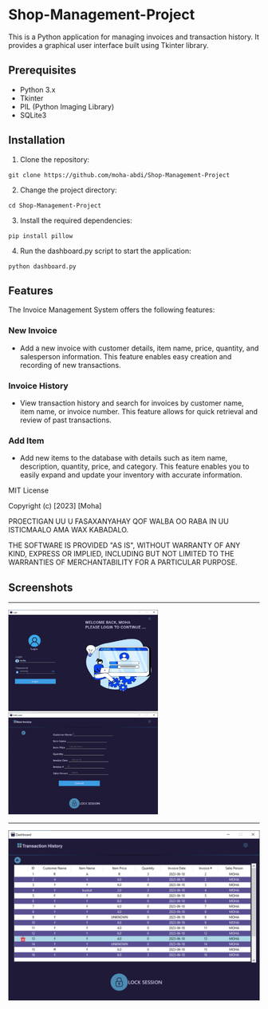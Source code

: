 # Shop-Management-Project

This is a Python application for managing invoices and transaction history. It provides a graphical user interface built using Tkinter library.

## Prerequisites

- Python 3.x
- Tkinter
- PIL (Python Imaging Library)
- SQLite3

## Installation

1. Clone the repository:

```shell
git clone https://github.com/moha-abdi/Shop-Management-Project
```
2. Change the project directory:

```shell
cd Shop-Management-Project
```
3. Install the required dependencies:

```shell
pip install pillow
```
4. Run the dashboard.py script to start the application:

```shell
python dashboard.py
```

## Features

The Invoice Management System offers the following features:

### New Invoice
- Add a new invoice with customer details, item name, price, quantity, and salesperson information. This feature enables easy creation and recording of new transactions.

### Invoice History
- View transaction history and search for invoices by customer name, item name, or invoice number. This feature allows for quick retrieval and review of past transactions.

### Add Item
- Add new items to the database with details such as item name, description, quantity, price, and category. This feature enables you to easily expand and update your inventory with accurate information.

MIT License

Copyright (c) [2023] [Moha]

PROECTIGAN UU U FASAXANYAHAY QOF WALBA OO RABA IN UU ISTICMAALO AMA WAX KABADALO.

THE SOFTWARE IS PROVIDED "AS IS", WITHOUT WARRANTY OF ANY KIND, EXPRESS OR IMPLIED, INCLUDING BUT NOT LIMITED TO THE WARRANTIES OF MERCHANTABILITY FOR A PARTICULAR PURPOSE.





## Screenshots

---

<img src="screenshots/screenshot7.png" alt="Screenshot 1" width="300"> <img src="/screenshots/screenshot4.png" alt="Screenshot 2" width="300">

---

<img src="/screenshots/screenshot3.png" alt="Screenshot 3" width="600">
